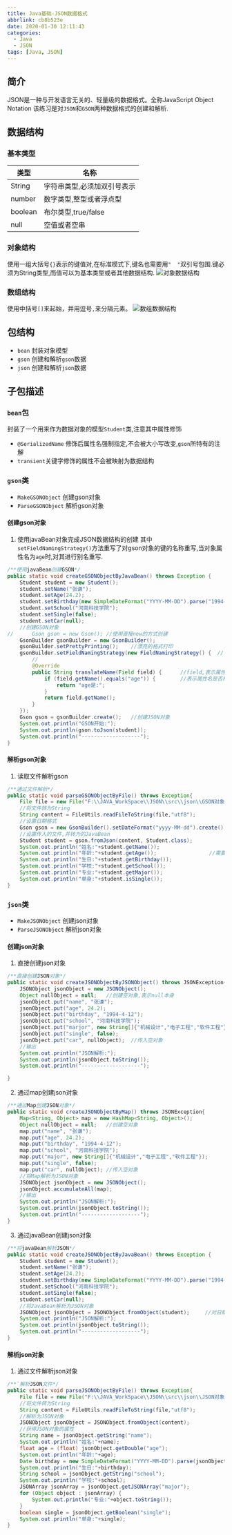```yaml
---
title: Java基础-JSON数据格式
abbrlink: cb8b523e
date: 2020-01-30 12:11:43
categories:
  - Java
  - JSON
tags: [Java, JSON]
---
```


## 简介
JSON是一种与开发语言无关的、轻量级的数据格式。全称JavaScript Object Notation
该练习是对`JSON`和`GSON`两种数据格式的创建和解析.



## 数据结构

### 基本类型

| 类型    | 名称                        |
| ------- | --------------------------- |
| String  | 字符串类型,必须加双引号表示 |
| number  | 数字类型,整型或者浮点型     |
| boolean | 布尔类型,true/false         |
| null    | 空值或者空串                |



### 对象结构

使用一组大括号`{}`表示的键值对,在标准模式下,键名也需要用`"  "`双引号包围.键必须为String类型,而值可以为基本类型或者其他数据结构.
![对象数据结构][1]



### 数组结构

使用中括号`[]`来起始，并用逗号`,`来分隔元素。
![数组数据结构][2]



## 包结构

* `bean`  封装对象模型
* `gson`  创建和解析`gson`数据
* `json`   创建和解析`json`数据



## 子包描述

### `bean`包
封装了一个用来作为数据对象的模型`Student`类,注意其中属性修饰

 - `@SerializedName` 修饰后属性名强制指定,不会被大小写改变,`gson`所特有的注解
 - `transient`关键字修饰的属性不会被映射为数据结构

### `gson`类
- `MakeGSONObject` 创建gson对象
- `ParseGSONObject` 解析gson对象

#### 创建gson对象

 1. 使用javaBean对象完成JSON数据结构的创建
其中`setFieldNamingStrategy()`方法重写了对gson对象的键的名称重写,当对象属性名为`age`时,对其进行别名重写.

``` java
/**使用javaBean创建GSON*/
public static void createGSONObjectByJavaBean() throws Exception {
	Student student = new Student();
	student.setName("张谦");
	student.setAge(24.2);
	student.setBirthday(new SimpleDateFormat("YYYY-MM-DD").parse("1994-04-12"));	//日期转换
	student.setSchool("河南科技学院");
	student.setSingle(false);
	student.setCar(null);
	//创建GSON对象
//		Gson gson = new Gson();	//使用直接new的方式创建
	GsonBuilder gsonBuilder = new GsonBuilder();
	gsonBuilder.setPrettyPrinting();	//漂亮的格式打印
	gsonBuilder.setFieldNamingStrategy(new FieldNamingStrategy() {	//
		//
		@Override
		public String translateName(Field field) {		//field,表示属性名
			if (field.getName().equals("age")) {		//表示属性名是否相等
				return "age是:";
			}
			return field.getName();
		}
	});
	Gson gson = gsonBuilder.create();	//创建JSON对象
	System.out.println("GSON开始:");
	System.out.println(gson.toJson(student));
	System.out.println("-------------------");
}
```

#### 解析gson对象

 1. 读取文件解析gson

``` java
/**通过文件解析*/
public static void parseGSONObjectByFile() throws Exception{
	File file = new File("F:\\JAVA_WorkSpace\\JSON\\src\\json\\GSON对象.gson");	//文件的地址
	//将文件转为String
	String content = FileUtils.readFileToString(file,"utf8");
	//设置日期格式
	Gson gson = new GsonBuilder().setDateFormat("yyyy-MM-dd").create();	//日期格式
	//设置传入的文件,并转为的JavaBean
	Student student = gson.fromJson(content, Student.class);
	System.out.println("姓名:"+student.getName());
	System.out.println("年龄:"+student.getAge());					//需要大小写一致,并在JavaBean中声明的
	System.out.println("生日:"+student.getBirthday());
	System.out.println("学校:"+student.getSchool());
	System.out.println("专业:"+student.getMajor());
	System.out.println("单身:"+student.isSingle());
}
```


### `json`类
- `MakeJSONObject` 创建json对象
- `ParseJSONObject` 解析json对象

#### 创建json对象

 1. 直接创建json对象

``` java
/**直接创建JSON对象*/
public static void createJSONObjectByJSONObject() throws JSONException{
	JSONObject jsonObject = new JSONObject();
	Object nullObject = null;	//创建空对象,表示null本身
	jsonObject.put("name", "张谦");
	jsonObject.put("age", 24.2);
	jsonObject.put("birthday", "1994-4-12");
	jsonObject.put("school", "河南科技学院");
	jsonObject.put("marjor", new String[]{"机械设计","电子工程","软件工程"});
	jsonObject.put("single", false);
	jsonObject.put("car", nullObject);	//传入空对象
	//输出
	System.out.println("JSON解析:");
	System.out.println(jsonObject.toString());
	System.out.println("-------------------");

}
```

 2. 通过map创建json对象

``` java
/**通过Map创建JSON对象*/
public static void createJSONObjectByMap() throws JSONException{
	Map<String, Object> map = new HashMap<String, Object>();
	Object nullObject = null;	//创建空对象
	map.put("name", "张谦");
	map.put("age", 24.2);
	map.put("birthday", "1994-4-12");
	map.put("school", "河南科技学院");
	map.put("major", new String[]{"机械设计","电子工程","软件工程"});
	map.put("single", false);
	map.put("car", nullObject);	//传入空对象
	//将Map解析为JSON对象
	JSONObject jsonObject = new JSONObject();
	jsonObject.accumulateAll(map);
	//输出
	System.out.println("JSON解析:");
	System.out.println(jsonObject.toString());
	System.out.println("-------------------");
}	
```

 3. 通过javaBean创建json对象

``` java
/**将javaBean解析JSON*/
public static void createJSONObjectByJavaBean() throws Exception {
	Student student = new Student();
	student.setName("张谦");
	student.setAge(24.2);
	student.setBirthday(new SimpleDateFormat("YYYY-MM-DD").parse("1994-04-12"));	
	student.setSchool("河南科技学院");
	student.setSingle(false);
	student.setCar(null);
	//将JavaBean解析为JSON对象
	JSONObject jsonObject = JSONObject.fromObject(student);		//对日期支持不好	
	System.out.println("JSON解析:");
	System.out.println(jsonObject.toString());
	System.out.println("-------------------");
}
```

#### 解析json对象

 1. 通过文件解析json对象

``` java
/**ʹ解析JSON文件*/
public static void parseJSONObjectByFile() throws Exception{
	File file = new File("F:\\JAVA_WorkSpace\\JSON\\src\\json\\JSON对象.json");	//传入文件
	//将文件转为String
	String content = FileUtils.readFileToString(file,"utf8");
	//解析为JSON对象
	JSONObject jsonObject = JSONObject.fromObject(content);
	//获得JSON对象的属性
	String name = jsonObject.getString("name");
	System.out.println("姓名:"+name);
	float age = (float) jsonObject.getDouble("age");
	System.out.println("年龄:"+age);
	Date birthday = new SimpleDateFormat("YYYY-MM-DD").parse(jsonObject.getString("birthday"));
	System.out.println("生日:"+birthday);
	String school = jsonObject.getString("school");
	System.out.println("学校:"+school);
	JSONArray jsonArray = jsonObject.getJSONArray("major");
	for (Object object : jsonArray) {
		System.out.println("专业:"+object.toString());
	}
	boolean single = jsonObject.getBoolean("single");
	System.out.println("单身:"+single);
}
```


[1]: https://raw.githubusercontent.com/jionjion/Picture_Space/master/WorkSpace/Java/javaBase/json-01.png
[2]: https://raw.githubusercontent.com/jionjion/Picture_Space/master/WorkSpace/Java/javaBase/json-02.png